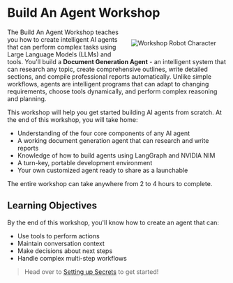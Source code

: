 # Build An Agent Workshop

<img src="_static/robots/hero.png" alt="Workshop Robot Character" style="float:right;max-width:300px;margin:25px;" />

The Build An Agent Workshop teaches you how to create intelligent AI agents that can perform complex tasks using Large Language Models (LLMs) and tools. You'll build a **Document Generation Agent** - an intelligent system that can research any topic, create comprehensive outlines, write detailed sections, and compile professional reports automatically. Unlike simple workflows, agents are intelligent programs that can adapt to changing requirements, choose tools dynamically, and perform complex reasoning and planning.

This workshop will help you get started building AI agents from scratch. At the end of this workshop, you will take home:

* Understanding of the four core components of any AI agent
* A working document generation agent that can research and write reports
* Knowledge of how to build agents using LangGraph and NVIDIA NIM
* A turn-key, portable development environment
* Your own customized agent ready to share as a launchable

The entire workshop can take anywhere from 2 to 4 hours to complete.

## Learning Objectives

By the end of this workshop, you'll know how to create an agent that can:
- Use tools to perform actions
- Maintain conversation context
- Make decisions about next steps
- Handle complex multi-step workflows

> Head over to [Setting up Secrets](secrets) to get started!

